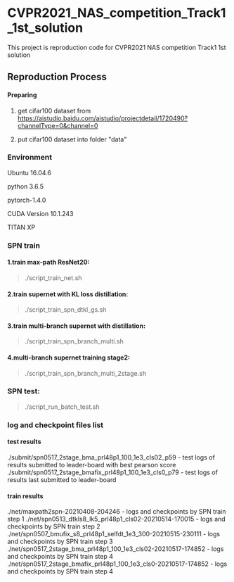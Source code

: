 # CVPR2021_NAS_competition_Track1_1st_solution

This project is reproduction code for CVPR2021 NAS competition Track1 1st solution

## Reproduction Process ########################

#### Preparing 

1. get cifar100 dataset from https://aistudio.baidu.com/aistudio/projectdetail/1720490?channelType=0&channel=0

2. put cifar100 dataset into folder "data"

### Environment

Ubuntu 16.04.6

python 3.6.5

pytorch-1.4.0

CUDA Version 10.1.243

TITAN XP

### SPN train

#### 1.train max-path ResNet20:

> ./script_train_net.sh

#### 2.train supernet with KL loss distillation: 

> ./script_train_spn_dtkl_gs.sh

#### 3.train multi-branch supernet with distillation: 

> ./script_train_spn_branch_multi.sh

#### 4.multi-branch supernet training stage2: 

> ./script_train_spn_branch_multi_2stage.sh

### SPN test:
> ./script_run_batch_test.sh

### log and checkpoint files list

#### test results
./submit/spn0517_2stage_bma_prl48p1_100_1e3_cls02_p59 - test logs of results submitted to leader-board with best pearson score
./submit/spn0517_2stage_bmafix_prl48p1_100_1e3_cls0_p79 - test logs of results last submitted to leader-board

#### train results
./net/maxpath2spn-20210408-204246 - logs and checkpoints by SPN train step 1
./net/spn0513_dtkls8_lk5_prl48p1_cls02-20210514-170015 - logs and checkpoints by SPN train step 2
./net/spn0507_bmufix_s8_prl48p1_selfdt_1e3_300-20210515-230111 - logs and checkpoints by SPN train step 3
./net/spn0517_2stage_bma_prl48p1_100_1e3_cls02-20210517-174852 - logs and checkpoints by SPN train step 4
./net/spn0517_2stage_bmafix_prl48p1_100_1e3_cls0-20210517-174852 - logs and checkpoints by SPN train step 4
